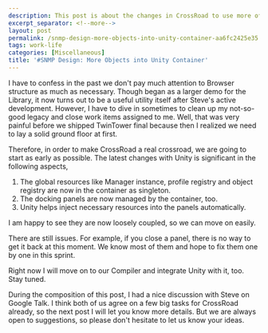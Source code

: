 ```yaml
---
description: This post is about the changes in CrossRoad to use more of IoC containers.
excerpt_separator: <!--more-->
layout: post
permalink: /snmp-design-more-objects-into-unity-container-aa6fc2425e35
tags: work-life
categories: [Miscellaneous]
title: '#SNMP Design: More Objects into Unity Container'
---
```

I have to confess in the past we don't pay much attention to Browser structure as much as necessary. Though began as a larger demo for the Library, it now turns out to be a useful utility itself after Steve's active development. However, I have to dive in sometimes to clean up my not-so-good legacy and close work items assigned to me. Well, that was very painful before we shipped TwinTower final because then I realized we need to lay a solid ground floor at first.
<!--more-->

Therefore, in order to make CrossRoad a real crossroad, we are going to start as early as possible. The latest changes with Unity is significant in the following aspects,

1. The global resources like Manager instance, profile registry and object registry are now in the container as singleton.
1. The docking panels are now managed by the container, too.
1. Unity helps inject necessary resources into the panels automatically.

I am happy to see they are now loosely coupled, so we can move on easily.

There are still issues. For example, if you close a panel, there is no way to get it back at this moment. We know most of them and hope to fix them one by one in this sprint.

Right now I will move on to our Compiler and integrate Unity with it, too. Stay tuned.

During the composition of this post, I had a nice discussion with Steve on Google Talk. I think both of us agree on a few big tasks for CrossRoad already, so the next post I will let you know more details. But we are always open to suggestions, so please don't hesitate to let us know your ideas.
